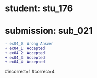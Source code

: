 # student: stu_176
# submission: sub_021

```diff
- ex04_0: Wrong Answer
+ ex04_1: Accepted
+ ex04_2: Accepted
+ ex04_3: Accepted
+ ex04_4: Accepted
```
#incorrect=1
#correct=4

